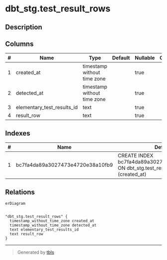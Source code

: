 # dbt_stg.test_result_rows

## Description

## Columns

| # | Name                       | Type                        | Default | Nullable | Children | Parents | Comment |
| - | -------------------------- | --------------------------- | ------- | -------- | -------- | ------- | ------- |
| 1 | created_at                 | timestamp without time zone |         | true     |          |         |         |
| 2 | detected_at                | timestamp without time zone |         | true     |          |         |         |
| 3 | elementary_test_results_id | text                        |         | true     |          |         |         |
| 4 | result_row                 | text                        |         | true     |          |         |         |

## Indexes

| # | Name                             | Definition                                                                                         |
| - | -------------------------------- | -------------------------------------------------------------------------------------------------- |
| 1 | bc7fa4da89a3027473e4720e38a10fb9 | CREATE INDEX bc7fa4da89a3027473e4720e38a10fb9 ON dbt_stg.test_result_rows USING btree (created_at) |

## Relations

```mermaid
erDiagram


"dbt_stg.test_result_rows" {
  timestamp_without_time_zone created_at
  timestamp_without_time_zone detected_at
  text elementary_test_results_id
  text result_row
}
```

---

> Generated by [tbls](https://github.com/k1LoW/tbls)
